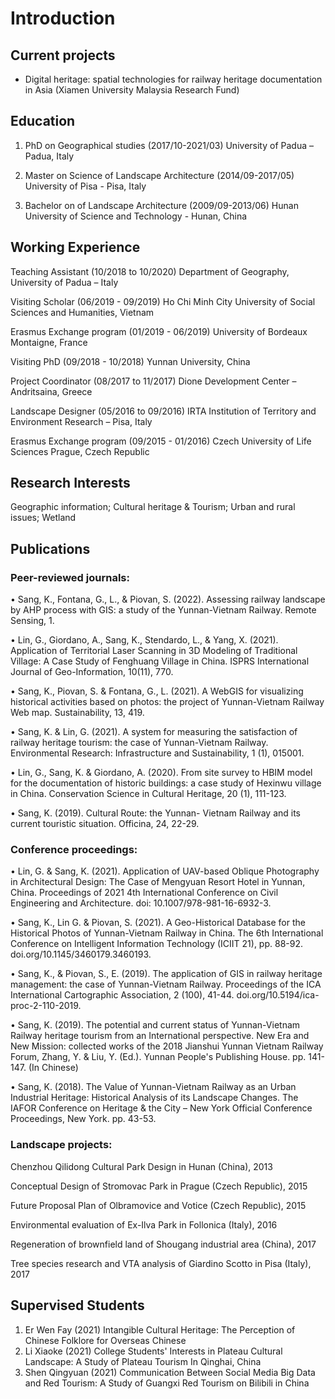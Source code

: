 # Introduction


## Current projects
* Digital heritage: spatial technologies for railway heritage documentation in Asia (Xiamen University Malaysia Research Fund)

## Education

1. PhD on Geographical studies (2017/10-2021/03)
University of Padua – Padua, Italy

2. Master on Science of Landscape Architecture (2014/09-2017/05)
University of Pisa - Pisa, Italy

3. Bachelor on of Landscape Architecture (2009/09-2013/06) 
Hunan University of Science and Technology - Hunan, China

## Working Experience

Teaching Assistant (10/2018 to 10/2020)
Department of Geography, University of Padua – Italy

Visiting Scholar (06/2019 - 09/2019)
Ho Chi Minh City University of Social Sciences and Humanities, Vietnam

Erasmus Exchange program (01/2019 - 06/2019) 
University of Bordeaux Montaigne, France

Visiting PhD (09/2018 - 10/2018) 
Yunnan University, China

Project Coordinator (08/2017 to 11/2017)
Dione Development Center – Andritsaina, Greece

Landscape Designer (05/2016 to 09/2016)
IRTA Institution of Territory and Environment Research – Pisa, Italy

Erasmus Exchange program (09/2015 - 01/2016) 
Czech University of Life Sciences Prague, Czech Republic

## Research Interests
Geographic information; Cultural heritage & Tourism; Urban and rural issues; Wetland

## Publications
### Peer-reviewed journals:
•	Sang, K., Fontana, G., L., & Piovan, S. (2022). Assessing railway landscape by AHP process with GIS: a study of the Yunnan-Vietnam Railway. Remote Sensing, 1.

•	Lin, G., Giordano, A., Sang, K., Stendardo, L., & Yang, X. (2021). Application of Territorial Laser Scanning in 3D Modeling of Traditional Village: A Case Study of Fenghuang Village in China. ISPRS International Journal of Geo-Information, 10(11), 770.

•	Sang, K., Piovan, S. & Fontana, G., L. (2021). A WebGIS for visualizing historical activities based on photos: the project of Yunnan-Vietnam Railway Web map. Sustainability, 13, 419.

•	Sang, K. & Lin, G. (2021). A system for measuring the satisfaction of railway heritage tourism: the case of Yunnan-Vietnam Railway. Environmental Research: Infrastructure and Sustainability, 1 (1), 015001.

•	Lin, G., Sang, K. & Giordano, A. (2020). From site survey to HBIM model for the documentation of historic buildings: a case study of Hexinwu village in China. Conservation Science in Cultural Heritage, 20 (1), 111-123.

•	Sang, K. (2019). Cultural Route: the Yunnan- Vietnam Railway and its current touristic situation. Officina, 24, 22-29.

### Conference proceedings:
•	Lin, G. & Sang, K. (2021). Application of UAV-based Oblique Photography in Architectural Design: The Case of Mengyuan Resort Hotel in Yunnan, China.  Proceedings of 2021 4th International Conference on Civil Engineering and Architecture. doi: 10.1007/978-981-16-6932-3.

•	Sang, K., Lin G. & Piovan, S. (2021). A Geo-Historical Database for the Historical Photos of Yunnan-Vietnam Railway in China. The 6th International Conference on Intelligent Information Technology (ICIIT 21), pp. 88-92. doi.org/10.1145/3460179.3460193.

•	Sang, K., & Piovan, S., E. (2019). The application of GIS in railway heritage management: the case of Yunnan-Vietnam Railway. Proceedings of the ICA International Cartographic Association, 2 (100), 41-44.  doi.org/10.5194/ica-proc-2-110-2019.

•	Sang, K. (2019). The potential and current status of Yunnan-Vietnam Railway heritage tourism from an International perspective. New Era and New Mission: collected works of the 2018 Jianshui Yunnan Vietnam Railway Forum, Zhang, Y. & Liu, Y. (Ed.). Yunnan People's Publishing House. pp. 141-147. (In Chinese)

•	Sang, K. (2018). The Value of Yunnan-Vietnam Railway as an Urban Industrial Heritage: Historical Analysis of its Landscape Changes. The IAFOR Conference on Heritage & the City – New York Official Conference Proceedings, New York. pp. 43-53.

### Landscape projects:
Chenzhou Qilidong Cultural Park Design in Hunan (China), 2013

Conceptual Design of Stromovac Park in Prague (Czech Republic), 2015

Future Proposal Plan of Olbramovice and Votice (Czech Republic), 2015

Environmental evaluation of Ex-Ilva Park in Follonica (Italy), 2016

Regeneration of brownfield land of Shougang industrial area (China), 2017

Tree species research and VTA analysis of Giardino Scotto in Pisa (Italy), 2017

## Supervised Students
1. Er Wen Fay (2021) Intangible Cultural Heritage: The Perception of Chinese Folklore for Overseas Chinese
2. Li Xiaoke (2021) College Students' Interests in Plateau Cultural Landscape: A Study of Plateau Tourism In Qinghai, China
3. Shen Qingyuan (2021) Communication Between Social Media Big Data and Red Tourism: A Study of Guangxi Red Tourism on Bilibili in China

